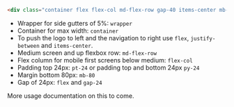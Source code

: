 ```html
<div class="container flex flex-col md-flex-row gap-40 items-center mb-80">
```

- Wrapper for side gutters of 5%: `wrapper`
- Container for max width: `container`
- To push the logo to left and the navigation to right use `flex`, `justify-between` and `items-center`.
- Medium screen and up flexbox row: `md-flex-row`
- Flex column for mobile first screens below medium: `flex-col`
- Padding top 24px: `pt-24` or padding top and bottom 24px `py-24`
- Margin bottom 80px: `mb-80`
- Gap of 24px: `flex` and `gap-24`

More usage documentation on this to come.